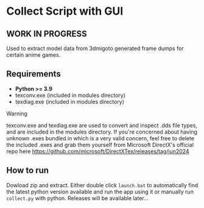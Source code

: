 # Collect Script with GUI
## WORK IN PROGRESS

Used to extract model data from 3dmigoto generated frame dumps for certain anime games.

## Requirements
- **Python >= 3.9**
- texconv.exe (included in modules directory)
- texdiag.exe (included in modules directory)

> [!WARNING]
> texconv.exe and texdiag.exe are used to convert and inspect .dds file types, and are included in the modules directory. If you're concerned about having unknown .exes bundled in which is a very valid concern, feel free to delete the included .exes and grab them yourself from Microsoft DirectX's official repo here https://github.com/microsoft/DirectXTex/releases/tag/jun2024

## How to run

Dowload zip and extract. Either double click `launch.bat` to automatically find the latest python version available and run the app using it or manually run `collect.py` with python. Releases will be available later... 
